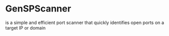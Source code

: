 # GenSPScanner
is a simple and efficient port scanner that quickly identifies open ports on a target IP or domain
